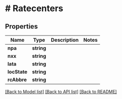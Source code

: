 # # Ratecenters

## Properties

Name | Type | Description | Notes
------------ | ------------- | ------------- | -------------
**npa** | **string** |  |
**nxx** | **string** |  |
**lata** | **string** |  |
**locState** | **string** |  |
**rcAbbre** | **string** |  |

[[Back to Model list]](../../README.md#models) [[Back to API list]](../../README.md#endpoints) [[Back to README]](../../README.md)
